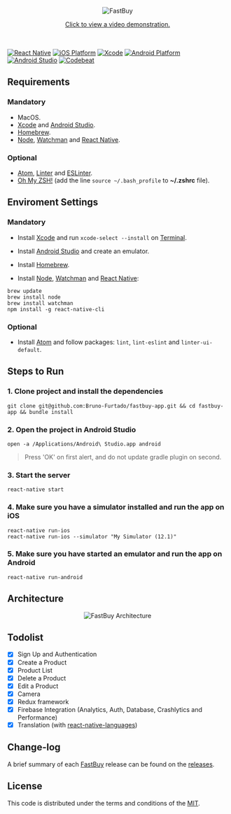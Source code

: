 <p align="center">
  <img src="https://fastbuy-fd9d7.firebaseapp.com/images/cover_v2.png" alt="FastBuy" title="FastBuy">
</p>

<p align="center">
  <a href="https://youtu.be/yDjooqhcNt8">Click to view a video demonstration.</a>
  <br/><br/><br/>
</p>

[![React Native][react_native-badge]][react_native-url]
[![iOS Platform][ios_platform-badge]][ios_platform-url]
[![Xcode][xcode-badge]][xcode-url]
[![Android Platform][android_platform-badge]][android_platform-url]
[![Android Studio][android_studio-badge]][android_studio-url]
[![Codebeat][codebeat-badge]][codebeat-url]


## Requirements

### Mandatory

- MacOS.
- [Xcode](https://itunes.apple.com/br/app/xcode/id497799835?mt=12) and [Android Studio](https://developer.android.com/studio/index.html).
- [Homebrew](https://brew.sh/).
- [Node](https://nodejs.org), [Watchman](https://facebook.github.io/watchman/) and [React Native](https://facebook.github.io/react-native/).

### Optional

- [Atom](https://atom.io/), [Linter](https://atom.io/packages/linter) and [ESLinter](https://atom.io/packages/linter-eslint).
- [Oh My ZSH!](http://ohmyz.sh/) (add the line `source ~/.bash_profile` to **~/.zshrc** file).


## Enviroment Settings

### Mandatory

- Install [Xcode](https://itunes.apple.com/br/app/xcode/id497799835?mt=12) and run `xcode-select --install` on [Terminal](ssh://).

- Install [Android Studio](https://developer.android.com/studio/index.html) and create an emulator.

- Install [Homebrew](https://brew.sh/).

- Install [Node](https://nodejs.org), [Watchman](https://facebook.github.io/watchman/) and [React Native](https://facebook.github.io/react-native/):

```
brew update
brew install node
brew install watchman
npm install -g react-native-cli
```

### Optional

- Install [Atom](https://atom.io/) and follow packages: `lint`, `lint-eslint` and `linter-ui-default`.


## Steps to Run

### 1. Clone project and install the dependencies

```
git clone git@github.com:Bruno-Furtado/fastbuy-app.git && cd fastbuy-app && bundle install
```

### 2. Open the project in Android Studio

```
open -a /Applications/Android\ Studio.app android
```
> Press 'OK' on first alert, and do not update gradle plugin on second.

### 3. Start the server

```
react-native start
```

### 4. Make sure you have a simulator installed and run the app on iOS

```
react-native run-ios
react-native run-ios --simulator "My Simulator (12.1)"
```

### 5. Make sure you have started an emulator and run the app on Android

```
react-native run-android
```

## Architecture

<p align="center">
  <img src="https://fastbuy-fd9d7.firebaseapp.com/images/arch.png" alt="FastBuy Architecture" title="FastBuy Architecture">
</p>

## Todolist

- [x] Sign Up and Authentication
- [x] Create a Product
- [x] Product List
- [x] Delete a Product
- [x] Edit a Product
- [x] Camera
- [x] Redux framework
- [x] Firebase Integration (Analytics, Auth, Database, Crashlytics and Performance)
- [x] Translation (with [react-native-languages](https://github.com/react-community/react-native-languages))

## Change-log

A brief summary of each [FastBuy](https://github.com/Bruno-Furtado/fastbuy-app) release can be found on the [releases](https://github.com/Bruno-Furtado/fastbuy-app/releases).


## License

This code is distributed under the terms and conditions of the [MIT](https://github.com/Bruno-Furtado/fastbuy-app/blob/master/LICENSE).


[react_native-badge]: https://img.shields.io/badge/React%20Native-0.57.4-blue.svg?style=flat
[react_native-url]: https://facebook.github.io/react-native/
[ios_platform-badge]: https://img.shields.io/badge/iOS-10.0+-lightgrey.svg
[ios_platform-url]: https://developer.apple.com/
[xcode-badge]: https://img.shields.io/badge/Xcode-10.1+-lightgrey.svg
[xcode-url]: https://developer.apple.com/xcode/
[android_platform-badge]: https://img.shields.io/badge/Android-4.1+-green.svg
[android_platform-url]: https://developer.android.com/index.html
[android_studio-badge]: https://img.shields.io/badge/Android%20Studio-3.2.1+-green.svg
[android_studio-url]: https://developer.android.com/studio/install
[codebeat-badge]: https://codebeat.co/badges/a475759f-3347-45d2-b869-5dde93854303
[codebeat-url]: https://codebeat.co/projects/github-com-bruno-furtado-fastbuy-app-master
